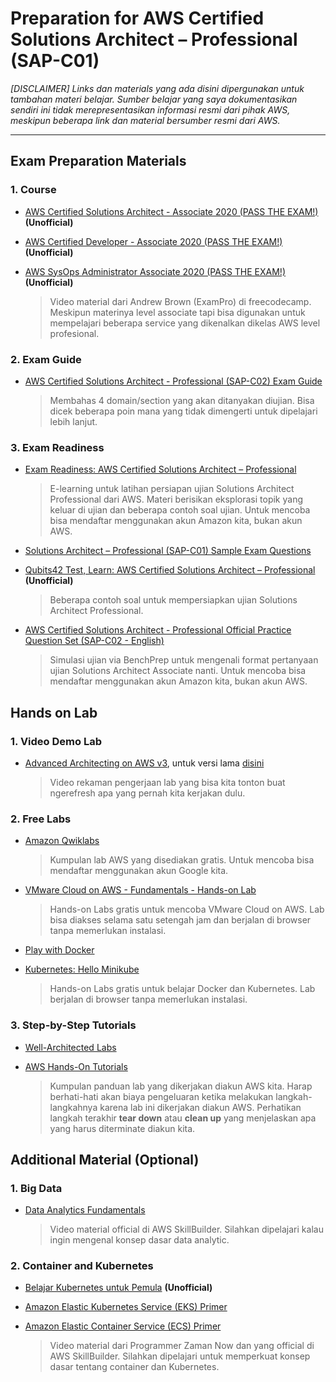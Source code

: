 # Preparation for AWS Certified Solutions Architect – Professional (SAP-C01)
_[DISCLAIMER] Links dan materials yang ada disini dipergunakan untuk tambahan materi belajar. Sumber belajar yang saya dokumentasikan sendiri ini tidak merepresentasikan informasi resmi dari pihak AWS, meskipun beberapa link dan material bersumber resmi dari AWS._

---
## Exam Preparation Materials
### 1. Course
- [AWS Certified Solutions Architect - Associate 2020 (PASS THE EXAM!)](https://www.youtube.com/watch?v=Ia-UEYYR44s&ab_channel=freeCodeCamp.org) **(Unofficial)**
- [AWS Certified Developer - Associate 2020 (PASS THE EXAM!)](https://www.youtube.com/watch?v=RrKRN9zRBWs&ab_channel=freeCodeCamp.org) **(Unofficial)**
- [AWS SysOps Administrator Associate 2020 (PASS THE EXAM!)](https://www.youtube.com/watch?v=KX_AfyrhlgQ&ab_channel=freeCodeCamp.org) **(Unofficial)**

    > Video material dari Andrew Brown (ExamPro) di freecodecamp. Meskipun materinya level associate tapi bisa digunakan untuk mempelajari beberapa service yang dikenalkan dikelas AWS level profesional.


### 2. Exam Guide
- [AWS Certified Solutions Architect - Professional (SAP-C02) Exam Guide](https://d1.awsstatic.com/training-and-certification/docs-sa-pro/AWS-Certified-Solutions-Architect-Professional_Exam-Guide_C02.pdf)

    > Membahas 4 domain/section yang akan ditanyakan diujian. Bisa dicek beberapa poin mana yang tidak dimengerti untuk dipelajari lebih lanjut.

### 3. Exam Readiness
- [Exam Readiness: AWS Certified Solutions Architect – Professional](https://explore.skillbuilder.aws/learn/course/external/view/elearning/34/exam-readiness-aws-certified-solutions-architect-professional)

    > E-learning untuk latihan persiapan ujian Solutions Architect Professional dari AWS. Materi berisikan eksplorasi topik yang keluar di ujian dan beberapa contoh soal ujian. Untuk mencoba bisa mendaftar menggunakan akun Amazon kita, bukan akun AWS.

- [Solutions Architect – Professional (SAP-C01) Sample Exam Questions](https://d1.awsstatic.com/training-and-certification/docs-sa-pro/AWS-Certified-Solutions-Architect-Professional_Sample-Questions.pdf)
- [Qubits42 Test, Learn: AWS Certified Solutions Architect – Professional](https://www.qubits42.com/test/1528/1948326) **(Unofficial)**

    > Beberapa contoh soal untuk mempersiapkan ujian Solutions Architect Professional.

- [AWS Certified Solutions Architect - Professional Official Practice Question Set (SAP-C02 - English)](https://explore.skillbuilder.aws/learn/course/internal/view/elearning/13270/aws-certified-solutions-architect-professional-official-practice-question-set-sap-c02-english)

    > Simulasi ujian via BenchPrep untuk mengenali format pertanyaan ujian Solutions Architect Associate nanti. Untuk mencoba bisa mendaftar menggunakan akun Amazon kita, bukan akun AWS.

## Hands on Lab
### 1. Video Demo Lab
- [Advanced Architecting on AWS v3](http://bit.ly/aarclabv3), untuk versi lama [disini](http://bit.ly/aarclabs)

    > Video rekaman pengerjaan lab yang bisa kita tonton buat ngerefresh apa yang pernah kita kerjakan dulu.

### 2. Free Labs
- [Amazon Qwiklabs](https://amazon.qwiklabs.com/catalog?price%5B%5D=free)

    > Kumpulan lab AWS yang disediakan gratis. Untuk mencoba bisa mendaftar menggunakan akun Google kita.

- [VMware Cloud on AWS - Fundamentals - Hands-on Lab](https://my.vmware.com/web/vmware/evalcenter?p=vmc-hol-aws-gen-21)

    > Hands-on Labs gratis untuk mencoba VMware Cloud on AWS. Lab bisa diakses selama satu setengah jam dan berjalan di browser tanpa memerlukan instalasi.

- [Play with Docker](https://labs.play-with-docker.com/)
- [Kubernetes: Hello Minikube](https://kubernetes.io/docs/tutorials/hello-minikube/)

    > Hands-on Labs gratis untuk belajar Docker dan Kubernetes. Lab berjalan di browser tanpa memerlukan instalasi.

### 3. Step-by-Step Tutorials
- [Well-Architected Labs](https://www.wellarchitectedlabs.com)
- [AWS Hands-On Tutorials](https://aws.amazon.com/getting-started/hands-on)

    > Kumpulan panduan lab yang dikerjakan diakun AWS kita. Harap berhati-hati akan biaya pengeluaran ketika melakukan langkah-langkahnya karena lab ini dikerjakan diakun AWS. Perhatikan langkah terakhir **tear down** atau **clean up** yang menjelaskan apa yang harus diterminate diakun kita.

## Additional Material (Optional)
### 1. Big Data
- [Data Analytics Fundamentals](https://explore.skillbuilder.aws/learn/course/internal/view/elearning/44/data-analytics-fundamentals)

    > Video material official di AWS SkillBuilder. Silahkan dipelajari kalau ingin mengenal konsep dasar data analytic.

### 2. Container and Kubernetes
- [Belajar Kubernetes untuk Pemula](https://www.youtube.com/playlist?list=PL-CtdCApEFH8XrWyQAyRd6d_CKwxD8Ime) **(Unofficial)**
- [Amazon Elastic Kubernetes Service (EKS) Primer](https://explore.skillbuilder.aws/learn/course/internal/view/elearning/57/amazon-elastic-kubernetes-service-eks-primer)
- [Amazon Elastic Container Service (ECS) Primer](https://explore.skillbuilder.aws/learn/course/internal/view/elearning/57/amazon-elastic-kubernetes-service-eks-primer)

    > Video material dari Programmer Zaman Now dan yang official di AWS SkillBuilder. Silahkan dipelajari untuk memperkuat konsep dasar tentang container dan Kubernetes.
